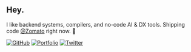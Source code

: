 ## Hey.

I like backend systems, compilers, and no-code AI & DX tools. Shipping code [@Zomato](https://github.com/Zomato) right now. 🚀

[![GitHub](https://img.shields.io/badge/GitHub-000000?style=flat-square&logo=github&logoColor=white)](https://github.com/techsavvyash) 
[![Portfolio](https://img.shields.io/badge/Portfolio-000000?style=flat-square&logo=google-chrome&logoColor=white)](https://techsavvyash.dev) 
[![Twitter](https://img.shields.io/badge/Twitter-1DA1F2?style=flat-square&logo=twitter&logoColor=white)](https://x.com/techsavvyash_)
